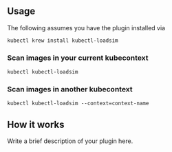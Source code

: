 
## Usage
The following assumes you have the plugin installed via

```shell
kubectl krew install kubectl-loadsim
```

### Scan images in your current kubecontext

```shell
kubectl kubectl-loadsim
```

### Scan images in another kubecontext

```shell
kubectl kubectl-loadsim --context=context-name
```

## How it works
Write a brief description of your plugin here.